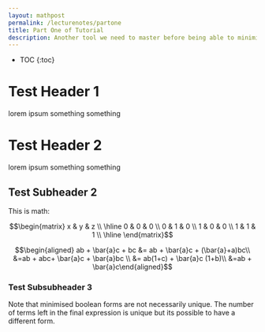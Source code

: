 ```yaml
---
layout: mathpost
permalink: /lecturenotes/partone
title: Part One of Tutorial
description: Another tool we need to master before being able to minimise or reduce boolean expression is boolean algebra properties. 
---
```


* TOC
{:toc}

# Test Header 1
lorem ipsum something something

# Test Header 2
lorem ipsum something something

## Test Subheader 2
This is math:

$$\begin{matrix}
x & y & z \\ 
\hline 
0 & 0 & 0 \\ 0 & 1 & 0 \\ 1 & 0 & 0 \\ 1 & 1 & 1 \\ \hline \end{matrix}$$

$$\begin{aligned}
ab + \bar{a}c + bc &=  ab + \bar{a}c + (\bar{a}+a)bc\\
&=ab + abc+ \bar{a}c + \bar{a}bc \\
&= ab(1+c) + \bar{a}c (1+b)\\
&=ab + \bar{a}c\end{aligned}$$

### Test Subsubheader 3

<div class="yellowbox"> Note that minimised boolean forms are not necessarily unique. The number of terms left in the final expression is unique but its possible to have a different form. </div>

<br />
